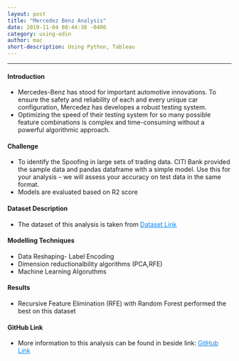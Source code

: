 ```yaml
---
layout: post
title: "Mercedez Benz Analysis"
date: 2019-11-04 08:44:38 -0400
category: using-odin
author: mac
short-description: Using Python, Tableau
---
```


-----

<h4>Introduction</h4>
<ul>
<li>Mercedes-Benz has stood for important automotive innovations. To ensure the safety and reliability of each and every unique car configuration, Mercedez has developes a robust testing system. </li>
<li>Optimizing the speed of their testing system for so many possible feature combinations is complex and time-consuming without a powerful algorithmic approach.</li>
</ul>

<h4>Challenge</h4>
<ul>
<li style= "font-weight:normal">To identify the Spoofing in large sets of trading data. CITI Bank provided the sample data and pandas dataframe with a simple model. Use this for your analysis – we will assess your accuracy on test data in the same format.</li>
<li>Models are evaluated based on R2 score</li>
</ul>

<h4>Dataset Description</h4>
<ul>
<li>The dataset of this analysis is taken from <a href="https://github.com/chigzz-github/Mercedes-Benz-Manufacturing-PredictiveAnalysis" target="_blank" style="color:#0385F9"><u>Dataset Link</u></a></li>
</ul>



<h4>Modelling Techniques</h4>
<ul>
<li>Data Reshaping- Label Encoding</li>
<li>Dimension reductionalbility algorithms (PCA,RFE)</li>
<li>Machine Learning Algoruthms</li>
</ul>

<h4>Results</h4>
<ul>
<li>Recursive Feature Elimination (RFE) with Random Forest performed the best on this dataset</li>
</ul>

<h4>GitHub Link</h4>
<ul>
<li>More information to this analysis can be found in beside link: <a href="https://github.com/chigzz-github/Mercedes-Benz-Manufacturing-PredictiveAnalysis" target="_blank" style="color:#0385F9"><u>GitHub Link</u></a></li>
</ul>

